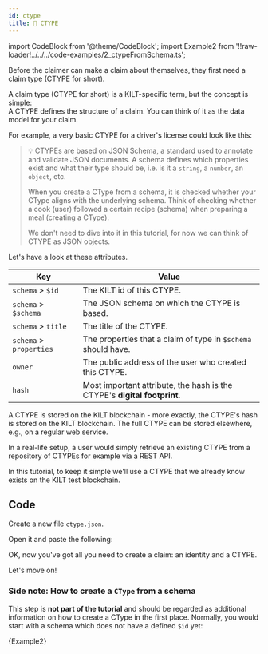 ```yaml
---
id: ctype
title: 💠 CTYPE
---
```

import CodeBlock from '@theme/CodeBlock';
import Example2 from '!!raw-loader!../../../code-examples/2_ctypeFromSchema.ts';

<!-- import Example1 from '!!raw-loader!../../../code-examples/ctype.json'; -->

Before the <span class="label-role claimer">claimer</span> can make a claim about themselves, they first need a claim type (CTYPE for short).

A claim type (CTYPE for short) is a KILT-specific term, but the concept is simple:  
A CTYPE defines the structure of a claim. You can think of it as the data model for your claim.

For example, a very basic CTYPE for a driver's license could look like this:

<!-- <CodeBlock className="language-json">
  {Example1}
</CodeBlock> -->

> 💡 CTYPEs are based on JSON Schema, a standard used to annotate and validate JSON documents.
> A schema defines which properties exist and what their type should be, i.e. is it a `string`, a `number`, an `object`, etc.
>
> When you create a CType from a schema, it is checked whether your CType aligns with the underlying schema.
> Think of checking whether a cook (user) followed a certain recipe (schema) when preparing a meal (creating a CType).
>
> We don't need to dive into it in this tutorial, for now we can think of CTYPE as JSON objects.

Let's have a look at these attributes.

| Key                     | Value                                                                    |
| ----------------------- | ------------------------------------------------------------------------ |
| `schema` > `$id`        | The KILT id of this CTYPE.                                               |
| `schema` > `$schema`    | The JSON schema on which the CTYPE is based.                             |
| `schema` > `title`      | The title of the CTYPE.                                                  |
| `schema` > `properties` | The properties that a claim of type in `$schema` should have.            |
| `owner`                 | The public address of the user who created this CTYPE.                   |
| `hash`                  | Most important attribute, the hash is the CTYPE's **digital footprint**. |

A CTYPE is stored on the KILT blockchain - more exactly, the CTYPE's hash is stored on the KILT blockchain.
The full CTYPE can be stored elsewhere, e.g., on a regular web service.

In a real-life setup, a user would simply retrieve an existing CTYPE from a repository of CTYPEs for example via a REST API.

In this tutorial, to keep it simple we'll use a CTYPE that we already know exists on the KILT test blockchain.

## Code

Create a new file `ctype.json`.

Open it and paste the following:

<!--TODO: This needs to be updated with the correct CTYPE saved on the testnet after it is restarted. -->

<!-- <CodeBlock className="language-json">
  {Example1}
</CodeBlock> -->

OK, now you've got all you need to create a claim: an identity and a CTYPE.

Let's move on!

### Side note: How to create a `CType` from a schema

This step is **not part of the tutorial** and should be regarded as additional information on how to create a CType in the first place.
Normally, you would start with a schema which does not have a defined `$id` yet:

<CodeBlock className="language-ts">
  {Example2}
</CodeBlock>
